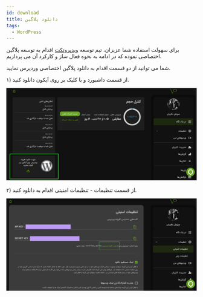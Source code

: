 ```yaml
---
id: download
title: دانلود پلاگین
tags:
  - WordPress
---
```


برای سهولت استفاده شما عزیزان، تیم توسعه [ویدپروتکت][] اقدام به توسعه پلاگین اختصاصی
نموده که در ادامه به نحوه فعال ساز و کارکرد آن می پردازیم.

شما می توانید از دو قسمت اقدام به دانلود پلاگین اختصاصی وردپرس نمایید.

۱) از قسمت داشبورد و با کلیک بر روی آیکون دانلود کنید.

![Image](./img/01.jpg)

۲) از قسمت تنظیمات - تنظیمات امنیتی اقدام به دانلود کنید.

![Image](./img/02.jpg)

[ویدپروتکت]: https://vidprotect.ir
